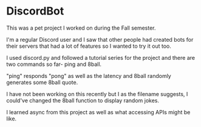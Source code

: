# DiscordBot
This was a pet project I worked on during the Fall semester.

I'm a regular Discord user and I saw that other people had created bots for their servers that had a lot of features so I wanted to try it out too.

I used discord.py and followed a tutorial series for the project and there are two commands so far- ping and 8ball.

"ping" responds "pong" as well as the latency and 8ball randomly generates some 8ball quote. 

I have not been working on this recently but I as the filename suggests, I could've changed the 8ball function to display random jokes. 

I learned async from this project as well as what accessing APIs might be like.
